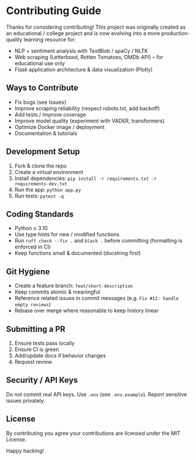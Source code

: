 # Contributing Guide

Thanks for considering contributing! This project was originally created as an educational / college project and is now evolving into a more production-quality learning resource for:

-   NLP + sentiment analysis with TextBlob / spaCy / NLTK
-   Web scraping (Letterboxd, Rotten Tomatoes, OMDb API) – for educational use only
-   Flask application architecture & data visualization (Plotly)

## Ways to Contribute

-   Fix bugs (see Issues)
-   Improve scraping reliability (respect robots.txt, add backoff)
-   Add tests / improve coverage
-   Improve model quality (experiment with VADER, transformers)
-   Optimize Docker image / deployment
-   Documentation & tutorials

## Development Setup

1. Fork & clone the repo
2. Create a virtual environment
3. Install dependencies: `pip install -r requirements.txt -r requirements-dev.txt`
4. Run the app: `python app.py`
5. Run tests: `pytest -q`

## Coding Standards

-   Python ≥ 3.10
-   Use type hints for new / modified functions
-   Run `ruff check --fix .` and `black .` before committing (formatting is enforced in CI)
-   Keep functions small & documented (docstring first)

## Git Hygiene

-   Create a feature branch: `feat/short-description`
-   Keep commits atomic & meaningful
-   Reference related issues in commit messages (e.g. `Fix #12: handle empty reviews`)
-   Rebase over merge where reasonable to keep history linear

## Submitting a PR

1. Ensure tests pass locally
2. Ensure CI is green
3. Add/update docs if behavior changes
4. Request review

## Security / API Keys

Do not commit real API keys. Use `.env` (see `.env.example`). Report sensitive issues privately.

## License

By contributing you agree your contributions are licensed under the MIT License.

Happy hacking!
